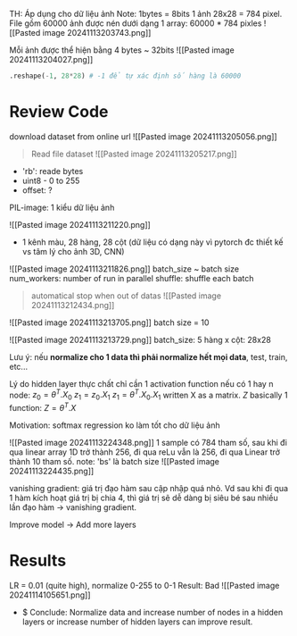 TH: Áp dụng cho dữ liệu ảnh
Note: 
1bytes = 8bits
1 ảnh 28x28 = 784 pixel.
File gồm 60000 ảnh được nén dưới dạng 1 array: 60000 * 784 pixles
![[Pasted image 20241113203743.png]]

Mỗi ảnh được thể hiện bằng 4 bytes ~ 32bits
![[Pasted image 20241113204027.png]]

```python
.reshape(-1, 28*28) # -1 để tự xác định số hàng là 60000
```

# Review Code
download dataset from online url
![[Pasted image 20241113205056.png]]

> Read file dataset
![[Pasted image 20241113205217.png]]
+ 'rb': reade bytes
+ uint8 - 0 to 255
+ offset: ?

PIL-image: 1 kiểu dữ liệu ảnh

![[Pasted image 20241113211220.png]]
+ 1 kênh màu, 28 hàng, 28 cột (dữ liệu có dạng này vì pytorch đc thiết kế vs tâm lý cho ảnh 3D, CNN)


![[Pasted image 20241113211826.png]]
batch_size ~ batch size
num_workers: number of run in parallel
shuffle: shuffle each batch

>automatical stop when out of datas
![[Pasted image 20241113212434.png]]


![[Pasted image 20241113213705.png]]
batch size = 10

![[Pasted image 20241113213729.png]]
batch_size: 5
hàng x cột: 28x28

Lưu ý: nếu **normalize cho 1 data thì phải normalize hết mọi data**, test, train, etc...

Lý do hidden layer thực chất chỉ cần 1 activation function nếu có 1 hay n node:
$z_{0} = \theta^T.X_{0}$
$z_{1} = z_{0}.X_{1}$
$z_{1} = \theta^T.X_{0}.X_{1}$
written X as a matrix. $Z$ basically 1 function: $Z = \theta^T.X$


Motivation: softmax regression ko làm tốt cho dữ liệu ảnh


![[Pasted image 20241113224348.png]]
1 sample có 784 tham số, sau khi đi qua linear array 1D trở thành 256, đi qua reLu vẫn là 256, đi qua Linear trở thành 10 tham số.
note: 'bs' là batch size
![[Pasted image 20241113224435.png]]

vanishing gradient: giá trị đạo hàm sau cập nhập quá nhỏ. Vd sau khi đi qua 1 hàm kích hoạt giá trị bị chia 4, thì giá trị sẽ dễ dàng bị siêu bé sau nhiều lần đạo hàm -> vanishing gradient.

Improve model -> Add more layers


# Results
LR = 0.01 (quite high), normalize 0-255 to 0-1
Result: Bad
![[Pasted image 20241114105651.png]]


+ $ Conclude: Normalize data and increase number of nodes in a hidden layers or increase number of hidden layers can improve result.   
